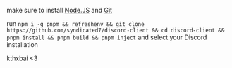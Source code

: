 make sure to install [Node.JS](https://nodejs.dev) and [Git](https://gitforwindows.org)

run `npm i -g pnpm && refreshenv && git clone https://github.com/syndicated7/discord-client && cd discord-client && pnpm install && pnpm build && pnpm inject` and select your Discord installation

kthxbai <3
